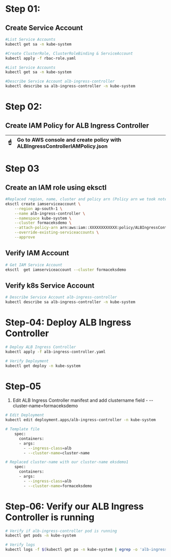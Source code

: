 # Step 01: 
## Create Service Account
````bash
#List Service Accounts
kubectl get sa -n kube-system

#Create ClusterRole, ClusterRoleBinding & ServiceAccount
kubectl apply -f rbac-role.yaml

#List Service Accounts
kubectl get sa -n kube-system

#Describe Service Account alb-ingress-controller 
kubectl describe sa alb-ingress-controller -n kube-system
````

# Step 02: 
## Create IAM Policy for ALB Ingress Controller
 
| :point_up:    | Go to AWS console and create policy with ALBIngressControllerIAMPolicy.json |
|---------------|:----------------------------------------------------------------------------|


# Step 03
## Create an IAM role using eksctl

````bash
#Replaced region, name, cluster and policy arn (Policy arn we took note in step-03)
eksctl create iamserviceaccount \
    --region ap-south-1 \
    --name alb-ingress-controller \
    --namespace kube-system \
    --cluster formaceksdemo \
    --attach-policy-arn arn:aws:iam::XXXXXXXXXXXX:policy/ALBIngressControllerIAMPolicy \
    --override-existing-serviceaccounts \
    --approve
 ````
 
 ##  Verify IAM Account
 ````bash
 # Get IAM Service Account
eksctl  get iamserviceaccount --cluster formaceksdemo
 ````
## Verify k8s Service Account
````bash
# Describe Service Account alb-ingress-controller 
kubectl describe sa alb-ingress-controller -n kube-system
````


# Step-04: Deploy ALB Ingress Controller

````bash
# Deploy ALB Ingress Controller
kubectl apply -f alb-ingress-controller.yaml

# Verify Deployment
kubectl get deploy -n kube-system
````

# Step-05
1. Edit ALB Ingress Controller manifest and add clustername field - --cluster-name=formaceksdemo

````bash
# Edit Deployment
kubectl edit deployment.apps/alb-ingress-controller -n kube-system

# Template file  
    spec:
      containers:
      - args:
        - --ingress-class=alb
        - --cluster-name=cluster-name

# Replaced cluster-name with our cluster-name eksdemo1
    spec:
      containers:
      - args:
        - --ingress-class=alb
        - --cluster-name=formaceksdemo
 ````
 
 # Step-06: Verify our ALB Ingress Controller is running
 
 ````bash
 # Verify if alb-ingress-controller pod is running
kubectl get pods -n kube-system

# Verify logs
kubectl logs -f $(kubectl get po -n kube-system | egrep -o 'alb-ingress-controller-[A-Za-z0-9-]+') -n kube-system
 ````
